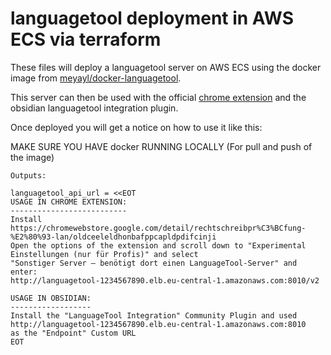 # languagetool deployment in AWS ECS via terraform

These files will deploy a languagetool server on AWS ECS using the docker image from [meyayl/docker-languagetool](https://github.com/meyayl/docker-languagetool).

This server can then be used with the official [chrome extension](https://chromewebstore.google.com/detail/rechtschreibpr%C3%BCfung-%E2%80%93-lan/oldceeleldhonbafppcapldpdifcinji) and the obsidian languagetool integration plugin.

Once deployed you will get a notice on how to use it like this:

MAKE SURE YOU HAVE docker RUNNING LOCALLY (For pull and push of the image)

```
Outputs:

languagetool_api_url = <<EOT
USAGE IN CHROME EXTENSION:
--------------------------
Install https://chromewebstore.google.com/detail/rechtschreibpr%C3%BCfung-%E2%80%93-lan/oldceeleldhonbafppcapldpdifcinji
Open the options of the extension and scroll down to "Experimental Einstellungen (nur für Profis)" and select
"Sonstiger Server – benötigt dort einen LanguageTool-Server" and enter:
http://languagetool-1234567890.elb.eu-central-1.amazonaws.com:8010/v2

USAGE IN OBSIDIAN:
------------------
Install the "LanguageTool Integration" Community Plugin and used
http://languagetool-1234567890.elb.eu-central-1.amazonaws.com:8010
as the "Endpoint" Custom URL
EOT
```
